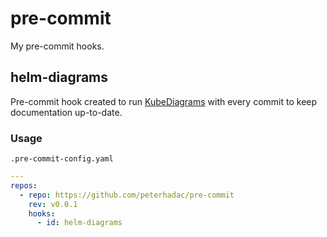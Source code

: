 # pre-commit

My pre-commit hooks.

## helm-diagrams

Pre-commit hook created to run [KubeDiagrams](<https://github.com/philippemerle/KubeDiagrams>)
 with every commit to keep documentation up-to-date.

### Usage

`.pre-commit-config.yaml`

```yaml
---
repos:
  - repo: https://github.com/peterhadac/pre-commit
    rev: v0.0.1
    hooks:
      - id: helm-diagrams
```
